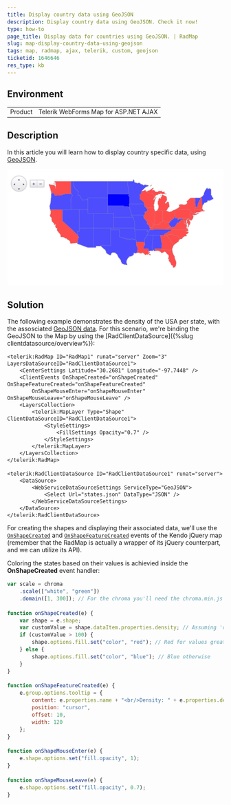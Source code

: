 ```yaml
---
title: Display country data using GeoJSON
description: Display country data using GeoJSON. Check it now!
type: how-to
page_title: Display data for countries using GeoJSON. | RadMap
slug: map-display-country-data-using-geojson
tags: map, radmap, ajax, telerik, custom, geojson
ticketid: 1646646
res_type: kb
---
```


## Environment

<table>
	<tbody>
		<tr>
			<td>Product</td>
			<td>Telerik WebForms Map for ASP.NET AJAX</td>
		</tr>
	</tbody>
</table>

## Description

In this article you will learn how to display country specific data, using [GeoJSON](https://geojson.org/).

![Density of the USA per state](images/map-add-values-to-states.gif "Density of the USA per state")

## Solution

The following example demonstrates the density of the USA per state, with the assosciated [GeoJSON data](https://raw.githubusercontent.com/PublicaMundi/MappingAPI/master/data/geojson/us-states.json).
For this scenario, we're binding the GeoJSON to the Map by using the [RadClientDataSource]({%slug clientdatasource/overview%}): 

````ASP.NET
<telerik:RadMap ID="RadMap1" runat="server" Zoom="3" LayersDataSourceID="RadClientDataSource1">
    <CenterSettings Latitude="30.2681" Longitude="-97.7448" />
    <ClientEvents OnShapeCreated="onShapeCreated" OnShapeFeatureCreated="onShapeFeatureCreated"
        OnShapeMouseEnter="onShapeMouseEnter" OnShapeMouseLeave="onShapeMouseLeave" />
    <LayersCollection>
        <telerik:MapLayer Type="Shape" ClientDataSourceID="RadClientDataSource1">
            <StyleSettings>
                <FillSettings Opacity="0.7" />
            </StyleSettings>
        </telerik:MapLayer>
    </LayersCollection>
</telerik:RadMap>

<telerik:RadClientDataSource ID="RadClientDataSource1" runat="server">
    <DataSource>
        <WebServiceDataSourceSettings ServiceType="GeoJSON">
            <Select Url="states.json" DataType="JSON" />
        </WebServiceDataSourceSettings>
    </DataSource>
</telerik:RadClientDataSource>
````

For creating the shapes and displaying their associated data, we'll use the [`OnShapeCreated`](https://docs.telerik.com/kendo-ui/api/javascript/dataviz/ui/map/events/shapecreated) and [`OnShapeFeatureCreated`](https://docs.telerik.com/kendo-ui/api/javascript/dataviz/ui/map/events/shapefeaturecreated) events of the Kendo jQuery map (remember that the RadMap is actually a wrapper of its jQuery counterpart, and we can utilize its API).

Coloring the states based on their values is achievied inside the **OnShapeCreated** event handler: 

````JavaScript
var scale = chroma
    .scale(["white", "green"])
    .domain([1, 300]); // For the chroma you'll need the chroma.min.js scriopt referenced in the <head> tag of your project

function onShapeCreated(e) {
    var shape = e.shape;
    var customValue = shape.dataItem.properties.density; // Assuming 'density' is part of your data
    if (customValue > 100) {
        shape.options.fill.set("color", "red"); // Red for values greater than 100
    } else {
        shape.options.fill.set("color", "blue"); // Blue otherwise
    }
}

function onShapeFeatureCreated(e) {
    e.group.options.tooltip = {
        content: e.properties.name + "<br/>Density: " + e.properties.density,
        position: "cursor",
        offset: 10,
        width: 120
    };
}

function onShapeMouseEnter(e) {
    e.shape.options.set("fill.opacity", 1);
}

function onShapeMouseLeave(e) {
    e.shape.options.set("fill.opacity", 0.7);
}
````

     
      